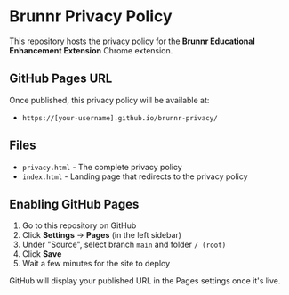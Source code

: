 # Brunnr Privacy Policy

This repository hosts the privacy policy for the **Brunnr Educational Enhancement Extension** Chrome extension.

## GitHub Pages URL

Once published, this privacy policy will be available at:
- `https://[your-username].github.io/brunnr-privacy/`

## Files

- `privacy.html` - The complete privacy policy
- `index.html` - Landing page that redirects to the privacy policy

## Enabling GitHub Pages

1. Go to this repository on GitHub
2. Click **Settings** → **Pages** (in the left sidebar)
3. Under "Source", select branch `main` and folder `/ (root)`
4. Click **Save**
5. Wait a few minutes for the site to deploy

GitHub will display your published URL in the Pages settings once it's live.
